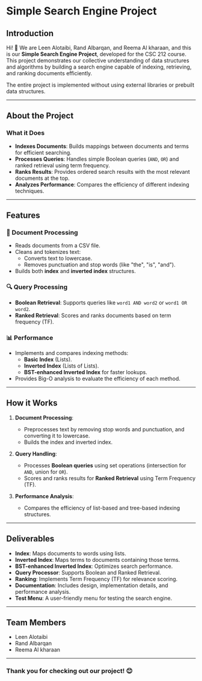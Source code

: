 # Simple Search Engine Project

## Introduction

Hi! 👋 We are Leen Alotaibi, Rand Albarqan, and Reema Al kharaan, and this is our **Simple Search Engine Project**, developed for the CSC 212 course. This project demonstrates our collective understanding of data structures and algorithms by building a search engine capable of indexing, retrieving, and ranking documents efficiently. 

The entire project is implemented without using external libraries or prebuilt data structures.

---

## About the Project

### What it Does
- **Indexes Documents**: Builds mappings between documents and terms for efficient searching.
- **Processes Queries**: Handles simple Boolean queries (`AND`, `OR`) and ranked retrieval using term frequency.
- **Ranks Results**: Provides ordered search results with the most relevant documents at the top.
- **Analyzes Performance**: Compares the efficiency of different indexing techniques.

---

## Features

### 📄 Document Processing
- Reads documents from a CSV file.
- Cleans and tokenizes text:
  - Converts text to lowercase.
  - Removes punctuation and stop words (like "the", "is", "and").
- Builds both **index** and **inverted index** structures.

### 🔍 Query Processing
- **Boolean Retrieval**: Supports queries like `word1 AND word2` or `word1 OR word2`.
- **Ranked Retrieval**: Scores and ranks documents based on term frequency (TF).

### 📊 Performance
- Implements and compares indexing methods:
  - **Basic Index** (Lists).
  - **Inverted Index** (Lists of Lists).
  - **BST-enhanced Inverted Index** for faster lookups.
- Provides Big-O analysis to evaluate the efficiency of each method.

---

## How it Works

1. **Document Processing**:
   - Preprocesses text by removing stop words and punctuation, and converting it to lowercase.
   - Builds the index and inverted index.
   
2. **Query Handling**:
   - Processes **Boolean queries** using set operations (intersection for `AND`, union for `OR`).
   - Scores and ranks results for **Ranked Retrieval** using Term Frequency (TF).

3. **Performance Analysis**:
   - Compares the efficiency of list-based and tree-based indexing structures.

---

## Deliverables

- **Index**: Maps documents to words using lists.
- **Inverted Index**: Maps terms to documents containing those terms.
- **BST-enhanced Inverted Index**: Optimizes search performance.
- **Query Processor**: Supports Boolean and Ranked Retrieval.
- **Ranking**: Implements Term Frequency (TF) for relevance scoring.
- **Documentation**: Includes design, implementation details, and performance analysis.
- **Test Menu**: A user-friendly menu for testing the search engine.

---

## Team Members

- Leen Alotaibi
- Rand Albarqan
- Reema Al kharaan

---

### Thank you for checking out our project! 😊 
